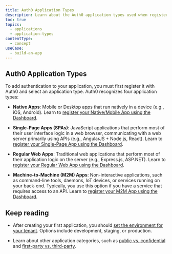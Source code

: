 ```yaml
---
title: Auth0 Application Types
description: Learn about the Auth0 application types used when registering an application with Auth0
toc: true
topics:
  - applications
  - application-types
contentType: 
  - concept
useCase:
  - build-an-app
---
```


## Auth0 Application Types

To add authentication to your application, you must first register it with Auth0 and select an application type. Auth0 recognizes four application types:

- **Native Apps**: Mobile or Desktop apps that run natively in a device (e.g., iOS, Android). Learn to [register your Native/Mobile App using the Dashboard](/dashboard/guides/applications/register-app-native).

- **Single-Page Apps (SPAs)**: JavaScript applications that perform most of their user interface logic in a web browser, communicating with a web server primarily using APIs (e.g., AngularJS + Node.js, React). Learn to [register your Single-Page App using the Dashboard](/dashboard/guides/applications/register-app-spa).

- **Regular Web Apps**: Traditional web applications that perform most of their application logic on the server (e.g., Express.js, ASP.NET). Learn to [register your Regular Web App using the Dashboard](/dashboard/guides/applications/register-app-regular-web).

- **Machine-to-Machine (M2M) Apps**: Non-interactive applications, such as command-line tools, daemons, IoT devices, or services running on your back-end. Typically, you use this option if you have a service that requires access to an API. Learn to [register your M2M App using the Dashboard](/dashboard/guides/applications/register-app-m2m).


## Keep reading

- After creating your first application, you should [set the environment for your tenant](/dev-lifecycle/setting-up-env#set-the-environment). Options include development, staging, or production.

- Learn about other application categories, such as [public vs. confidential](/applications/concepts/app-types-confidential-public) and [first-party vs. third-party](/applications/concepts/app-types-first-third-party).
